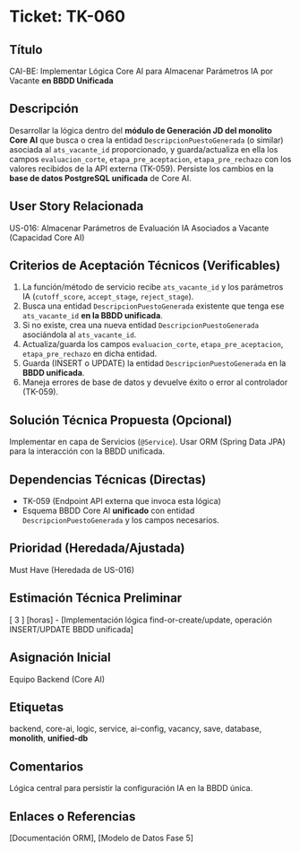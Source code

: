 # Ticket: TK-060

## Título
CAI-BE: Implementar Lógica Core AI para Almacenar Parámetros IA por Vacante **en BBDD Unificada**

## Descripción
Desarrollar la lógica dentro del **módulo de Generación JD del monolito Core AI** que busca o crea la entidad `DescripcionPuestoGenerada` (o similar) asociada al `ats_vacante_id` proporcionado, y guarda/actualiza en ella los campos `evaluacion_corte`, `etapa_pre_aceptacion`, `etapa_pre_rechazo` con los valores recibidos de la API externa (TK-059). Persiste los cambios en la **base de datos PostgreSQL unificada** de Core AI.

## User Story Relacionada
US-016: Almacenar Parámetros de Evaluación IA Asociados a Vacante (Capacidad Core AI)

## Criterios de Aceptación Técnicos (Verificables)
1.  La función/método de servicio recibe `ats_vacante_id` y los parámetros IA (`cutoff_score`, `accept_stage`, `reject_stage`).
2.  Busca una entidad `DescripcionPuestoGenerada` existente que tenga ese `ats_vacante_id` **en la BBDD unificada**.
3.  Si no existe, crea una nueva entidad `DescripcionPuestoGenerada` asociándola al `ats_vacante_id`.
4.  Actualiza/guarda los campos `evaluacion_corte`, `etapa_pre_aceptacion`, `etapa_pre_rechazo` en dicha entidad.
5.  Guarda (INSERT o UPDATE) la entidad `DescripcionPuestoGenerada` en la **BBDD unificada**.
6.  Maneja errores de base de datos y devuelve éxito o error al controlador (TK-059).

## Solución Técnica Propuesta (Opcional)
Implementar en capa de Servicios (`@Service`). Usar ORM (Spring Data JPA) para la interacción con la BBDD unificada.

## Dependencias Técnicas (Directas)
* TK-059 (Endpoint API externa que invoca esta lógica)
* Esquema BBDD Core AI **unificado** con entidad `DescripcionPuestoGenerada` y los campos necesarios.

## Prioridad (Heredada/Ajustada)
Must Have (Heredada de US-016)

## Estimación Técnica Preliminar
[ 3 ] [horas] - [Implementación lógica find-or-create/update, operación INSERT/UPDATE BBDD unificada]

## Asignación Inicial
Equipo Backend (Core AI)

## Etiquetas
backend, core-ai, logic, service, ai-config, vacancy, save, database, **monolith**, **unified-db**

## Comentarios
Lógica central para persistir la configuración IA en la BBDD única.

## Enlaces o Referencias
[Documentación ORM], [Modelo de Datos Fase 5]